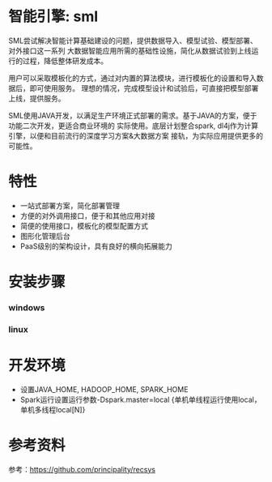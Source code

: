# 智能引擎: sml

SML尝试解决智能计算基础建设的问题，提供数据导入、模型试验、模型部署、对外接口这一系列
大数据智能应用所需的基础性设施，简化从数据试验到上线运行的过程，降低整体研发成本。

用户可以采取模板化的方式，通过对内置的算法模块，进行模板化的设置和导入数据后，即可使用服务。
理想的情况，完成模型设计和试验后，可直接把模型部署上线，提供服务。

SML使用JAVA开发，以满足生产环境正式部署的需求。基于JAVA的方案，便于功能二次开发，更适合商业环境的
实际使用。底层计划整合spark, dl4j作为计算引擎，以便和目前流行的深度学习方案&大数据方案
接轨，为实际应用提供更多的可能性。

# 特性

- 一站式部署方案，简化部署管理
- 方便的对外调用接口，便于和其他应用对接
- 简便的使用接口，模板化的模型配置方式
- 图形化管理后台
- PaaS级别的架构设计，具有良好的横向拓展能力

# 安装步骤

### windows

### linux

# 开发环境

- 设置JAVA_HOME, HADOOP_HOME, SPARK_HOME
- Spark运行设置运行参数-Dspark.master=local {单机单线程运行使用local，单机多线程local[N]}

# 参考资料

参考：https://github.com/principality/recsys
